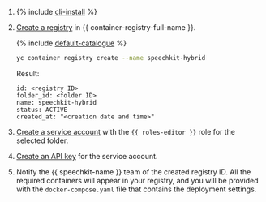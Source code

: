 1. {% include [cli-install](../cli-install.md) %}
1. [Create a registry](../../container-registry/operations/registry/registry-create.md) in {{ container-registry-full-name }}.

   {% include [default-catalogue](../default-catalogue.md) %}

   ```bash
   yc container registry create --name speechkit-hybrid
   ```

   Result:

   ```text
   id: <registry ID>
   folder_id: <folder ID>
   name: speechkit-hybrid
   status: ACTIVE
   created_at: "<creation date and time>"
   ```

1. [Create a service account](../../iam/operations/sa/create.md) with the `{{ roles-editor }}` role for the selected folder.
1. [Create an API key](../../iam/operations/api-key/create.md) for the service account.
1. Notify the {{ speechkit-name }} team of the created registry ID. All the required containers will appear in your registry, and you will be provided with the `docker-compose.yaml` file that contains the deployment settings.
